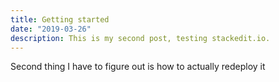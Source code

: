 ```yaml
---
title: Getting started
date: "2019-03-26"
description: This is my second post, testing stackedit.io.
---
```

Second thing I have to figure out is how to actually redeploy it 
<!--stackedit_data:
eyJoaXN0b3J5IjpbNTgzMzg2MjczXX0=
-->